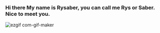 ### Hi there My name is Rysaber, you can call me Rys or Saber. Nice to meet you.
![ezgif com-gif-maker](https://user-images.githubusercontent.com/107705194/174664320-e9466103-e32d-4be4-ad75-72dfaefa12e3.gif)
 
